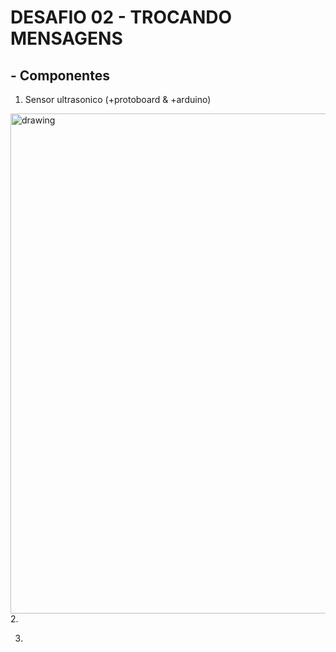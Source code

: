 # DESAFIO 02 - TROCANDO MENSAGENS

## - **Componentes**

1. Sensor ultrasonico (+protoboard & +arduino)

  <img src="https://user-images.githubusercontent.com/99812296/165665579-0fdba68f-6c30-47b9-a116-8f618b1c5bb3.png" alt="drawing" width="800"/>
2.

3.
